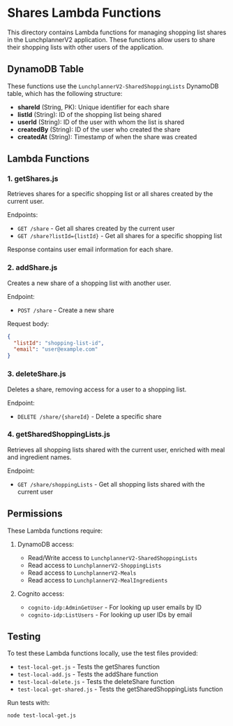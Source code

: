 # Shares Lambda Functions

This directory contains Lambda functions for managing shopping list shares in the LunchplannerV2 application. These functions allow users to share their shopping lists with other users of the application.

## DynamoDB Table

These functions use the `LunchplannerV2-SharedShoppingLists` DynamoDB table, which has the following structure:

- **shareId** (String, PK): Unique identifier for each share
- **listId** (String): ID of the shopping list being shared
- **userId** (String): ID of the user with whom the list is shared
- **createdBy** (String): ID of the user who created the share
- **createdAt** (String): Timestamp of when the share was created

## Lambda Functions

### 1. getShares.js

Retrieves shares for a specific shopping list or all shares created by the current user.

Endpoints:
- `GET /share` - Get all shares created by the current user
- `GET /share?listId={listId}` - Get all shares for a specific shopping list

Response contains user email information for each share.

### 2. addShare.js

Creates a new share of a shopping list with another user.

Endpoint:
- `POST /share` - Create a new share

Request body:
```json
{
  "listId": "shopping-list-id",
  "email": "user@example.com"
}
```

### 3. deleteShare.js

Deletes a share, removing access for a user to a shopping list.

Endpoint:
- `DELETE /share/{shareId}` - Delete a specific share

### 4. getSharedShoppingLists.js

Retrieves all shopping lists shared with the current user, enriched with meal and ingredient names.

Endpoint:
- `GET /share/shoppingLists` - Get all shopping lists shared with the current user

## Permissions

These Lambda functions require:

1. DynamoDB access:
   - Read/Write access to `LunchplannerV2-SharedShoppingLists`
   - Read access to `LunchplannerV2-ShoppingLists`
   - Read access to `LunchplannerV2-Meals`
   - Read access to `LunchplannerV2-MealIngredients`

2. Cognito access:
   - `cognito-idp:AdminGetUser` - For looking up user emails by ID
   - `cognito-idp:ListUsers` - For looking up user IDs by email

## Testing

To test these Lambda functions locally, use the test files provided:

- `test-local-get.js` - Tests the getShares function
- `test-local-add.js` - Tests the addShare function
- `test-local-delete.js` - Tests the deleteShare function
- `test-local-get-shared.js` - Tests the getSharedShoppingLists function

Run tests with:
```bash
node test-local-get.js
``` 